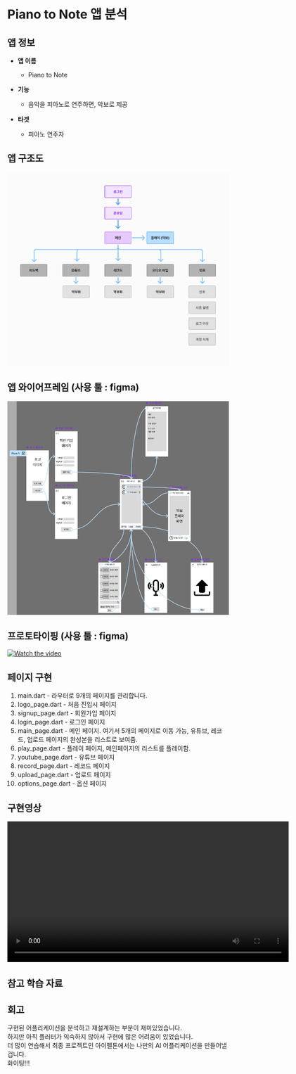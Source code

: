 # Piano to Note 앱 분석

## 앱 정보

- **앱 이름** 

  - Piano to Note

- **기능**  

  - 음악을 피아노로 연주하면, 악보로 제공

- **타겟**  

  - 피아노 연주자



## 앱 구조도

![Flow Diagram](https://raw.githubusercontent.com/kthhtk/AIFFEL_Quest_cr/master/Flutter/SubQuestC14/node3_6_flow.png)





## 앱 와이어프레임 (사용 툴 : figma)

![Wireframe](https://raw.githubusercontent.com/kthhtk/AIFFEL_Quest_cr/master/Flutter/SubQuestC14/wireframe.png)



## 프로토타이핑 (사용 툴 : figma)
[![Watch the video](https://via.placeholder.com/640x360.png?text=Click+to+Play)](https://raw.githubusercontent.com/kthhtk/AIFFEL_Quest_cr/master/Flutter/SubQuestC14/node3_6_project.mp4)




## 페이지 구현
1. main.dart - 라우터로 9개의 페이지를 관리합니다.
2. logo_page.dart - 처음 진입시 페이지
3. signup_page.dart - 회원가입 페이지
4. login_page.dart - 로그인 페이지
5. main_page.dart - 메인 페이지. 여기서 5개의 페이지로 이동 가능, 유튜브, 레코드, 업로드 페이지의 완성본을 리스트로 보여줌.
6. play_page.dart - 플레이 페이지, 메인페이지의 리스트를 플레이함.
7. youtube_page.dart - 유튜브 페이지
8. record_page.dart - 레코드 페이지
9. upload_page.dart - 업로드 페이지
10. options_page.dart - 옵션 페이지



## 구현영상 
<video src="https://raw.githubusercontent.com/kthhtk/AIFFEL_Quest_cr/master/Flutter/SubQuestC14/node3_6_project.mp4" controls width="640">
  Your browser does not support the video tag.
</video>






## 참고 학습 자료 


## 회고
구현된 어플리케이션을 분석하고 재설계하는 부분이 재미있었습니다.     
하지만 아직 플러터가 익숙하지 않아서 구현에 많은 어려움이 있었습니다.      
더 많이 연습해서 최종 프로젝트인 아이펠톤에서는 나만의 AI 어플리케이션을 만들어낼겁니다.     
화이팅!!!
